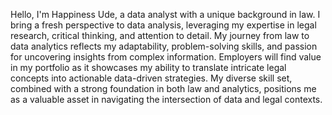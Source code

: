Hello, I'm Happiness Ude, a data analyst with a unique background in law. I bring a fresh perspective to data analysis, leveraging my expertise in legal research, critical thinking, and attention to detail. My journey from law to data analytics reflects my adaptability, problem-solving skills, and passion for uncovering insights from complex information. Employers will find value in my portfolio as it showcases my ability to translate intricate legal concepts into actionable data-driven strategies. My diverse skill set, combined with a strong foundation in both law and analytics, positions me as a valuable asset in navigating the intersection of data and legal contexts.
